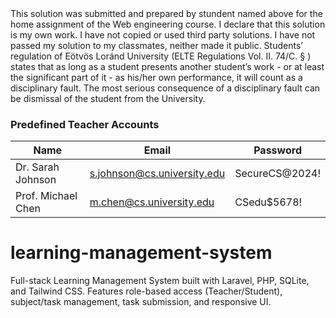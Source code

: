 <Muhlisakhon Tukhtasinova>
<XNPIAQ>
This solution was submitted and prepared by stundent named above for the home assignment of the Web engineering course.
I declare that this solution is my own work.
I have not copied or used third party solutions.
I have not passed my solution to my classmates, neither  made it public.
Students’ regulation of Eötvös Loránd University (ELTE Regulations Vol. II. 74/C. § ) states that as long as a student presents another student’s work - or at least the significant part of it - as his/her own performance, it will count as a disciplinary fault. The most serious consequence of a disciplinary fault can be dismissal of the student from the University.

### Predefined Teacher Accounts
| Name              | Email                        | Password       |
|-------------------|------------------------------|----------------|
| Dr. Sarah Johnson | s.johnson@cs.university.edu  | SecureCS@2024! |
| Prof. Michael Chen| m.chen@cs.university.edu     | CSedu$5678!    |
# learning-management-system
Full-stack Learning Management System built with Laravel, PHP, SQLite, and Tailwind CSS. Features role-based access (Teacher/Student), subject/task management, task submission, and responsive UI.
